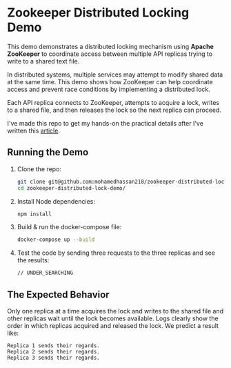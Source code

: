 # Zookeeper Distributed Locking Demo
This demo demonstrates a distributed locking mechanism using **Apache ZooKeeper** to coordinate access between multiple API replicas trying to write to a shared text file.

In distributed systems, multiple services may attempt to modify shared data at the same time. This demo shows how ZooKeeper can help coordinate access and prevent race conditions by implementing a distributed lock.

Each API replica connects to ZooKeeper, attempts to acquire a lock, writes to a shared file, and then releases the lock so the next replica can proceed.

I've made this repo to get my hands-on the practical details after I've written this [article](https://medium.com/@m.hassan.def/distributed-locking-using-zookeeper-e6ec7d84feb3).


## Running the Demo

1. Clone the repo:
   ```bash
   git clone git@github.com:mohamedhassan218/zookeeper-distributed-lock-demo.git
   cd zookeeper-distributed-lock-demo/
   ```
2. Install Node dependencies:
   ```bash
   npm install
   ```
3. Build & run the docker-compose file:
   ```bash
   docker-compose up --build
   ```

4. Test the code by sending three requests to the three replicas and see the results:
   ```bash
   // UNDER_SEARCHING
   ```

## The Expected Behavior

Only one replica at a time acquires the lock and writes to the shared file and other replicas wait until the lock becomes available.
Logs clearly show the order in which replicas acquired and released the lock.
We predict a result like:
```text
Replica 1 sends their regards.
Replica 2 sends their regards.
Replica 3 sends their regards.
```